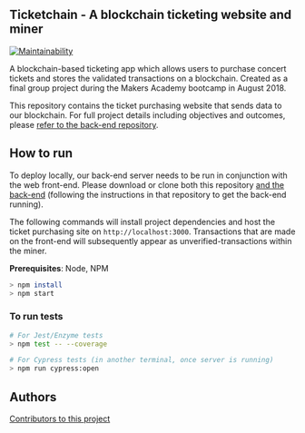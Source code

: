 ## Ticketchain - A blockchain ticketing website and miner

[![Maintainability](https://api.codeclimate.com/v1/badges/620c96f22df04ba1975b/maintainability)](https://codeclimate.com/github/archmagos/ticketchain-front-end/maintainability)

A blockchain-based ticketing app which allows users to purchase concert tickets and stores the validated transactions on a blockchain. Created as a final group project during the Makers Academy bootcamp in August 2018.

This repository contains the ticket purchasing website that sends data to our blockchain. For full project details including objectives and outcomes, please [refer to the back-end repository](https://github.com/archmagos/ticketchain).

## How to run

To deploy locally, our back-end server needs to be run in conjunction with the web front-end. Please download or clone both this repository [and the back-end](https://github.com/archmagos/ticketchain) (following the instructions in that repository to get the back-end running).

The following commands will install project dependencies and host the ticket purchasing site on ``http://localhost:3000``. Transactions that are made on the front-end will subsequently appear as unverified-transactions within the miner.

**Prerequisites**: Node, NPM

```bash
> npm install  
> npm start
```

### To run tests
```bash
# For Jest/Enzyme tests
> npm test -- --coverage

# For Cypress tests (in another terminal, once server is running)
> npm run cypress:open
```

## Authors
[Contributors to this project](https://github.com/archmagos/ticketchain-front-end/graphs/contributors)

